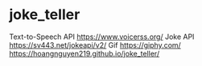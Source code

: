 # joke_teller
Text-to-Speech API
https://www.voicerss.org/
Joke API
https://sv443.net/jokeapi/v2/
Gif
https://giphy.com/
https://hoangnguyen219.github.io/joke_teller/
